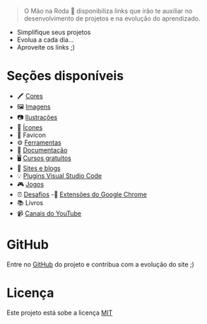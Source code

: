 

> O Mão na Roda 👋 disponibiliza  links que irão te auxiliar no desenvolvimento
de projetos e na evolução do aprendizado.

- Simplifique seus projetos
- Evolua a cada dia...
- Aproveite os links ;)


#  Seções disponíveis

- 🖍️ [Cores](_cores.md)
- 🖼️ [Imagens](_imagens.md)
- 📷 [Ilustrações](_ilustracoes.md)
- 🔗 [Ícones](_icones.md)
- 🧩 Favicon
- ⚙️ [Ferramentas](_ferramentas.md)
- 📘 [Documentação](_documentacao.md)
- 🖥️ [Cursos gratuitos](_cursos.md)
- 📝 [Sites e blogs](_sites.md)
- 💡 [Plugins Visual Studio Code](_plugins.md)
- 🎮 [Jogos](_jogos.md)
- ⏰ [Desafios](_desafios.md)
-📌 [Extensões do Google Chrome](_extensoes.md)
- 📚 Livros
- 📹 [Canais do YouTube](_canais.md)


# GitHub

 Entre no [GitHub](https://github.com/IzabellaLoyse/mao-na-roda/tree/main) do projeto e contribua com a evolução do site ;)

# Licença

Este projeto está sobe a licença [MIT](https://github.com/IzabellaLoyse/mao-na-roda/blob/main/LICENSE.md)

